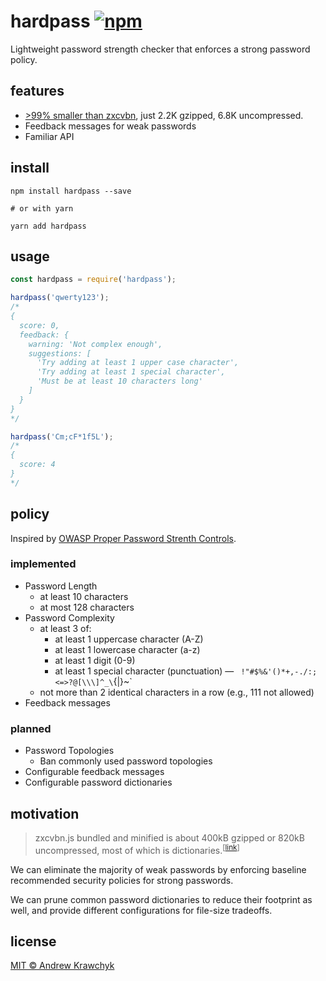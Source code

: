 # hardpass [![npm][npm-image]][npm-url]

[npm-image]: https://img.shields.io/npm/v/hardpass.svg
[npm-url]: https://npmjs.org/package/hardpass

Lightweight password strength checker that enforces a strong password policy.

## features

* [\>99% smaller than zxcvbn](#motivation), just 2.2K gzipped, 6.8K uncompressed.
* Feedback messages for weak passwords
* Familiar API

## install

```shell
npm install hardpass --save

# or with yarn

yarn add hardpass
```

## usage

```js
const hardpass = require('hardpass');

hardpass('qwerty123');
/*
{
  score: 0,
  feedback: {
    warning: 'Not complex enough',
    suggestions: [
      'Try adding at least 1 upper case character',
      'Try adding at least 1 special character',
      'Must be at least 10 characters long'
    ]
  }
}
*/

hardpass('Cm;cF*1f5L');
/*
{
  score: 4
}
*/
```

## policy

Inspired by [OWASP Proper Password Strenth Controls][owasp-url].

[owasp-url]: https://github.com/OWASP/CheatSheetSeries/blob/master/cheatsheets/Authentication_Cheat_Sheet.md#implement-proper-password-strength-controls

### implemented

* Password Length
  * at least 10 characters
  * at most 128 characters
* Password Complexity
  * at least 3 of:
    * at least 1 uppercase character (A-Z)
    * at least 1 lowercase character (a-z)
    * at least 1 digit (0-9)
    * at least 1 special character (punctuation) — ` !"#$%&'()*+,-./:;<=>?@[\\\]^_\`{|}~`
  * not more than 2 identical characters in a row (e.g., 111 not allowed)
* Feedback messages

### planned

* Password Topologies
  * Ban commonly used password topologies
* Configurable feedback messages
* Configurable password dictionaries

## motivation

> zxcvbn.js bundled and minified is about 400kB gzipped or 820kB uncompressed, most of which is dictionaries.<sup>\[[link][zxcvbn-quote-url]\]</sup>

We can eliminate the majority of weak passwords by enforcing baseline recommended
security policies for strong passwords.

We can prune common password dictionaries to reduce their footprint as well, and
provide different configurations for file-size tradeoffs.

[zxcvbn-quote-url]: https://github.com/dropbox/zxcvbn#script-load-latency

## license

[MIT © Andrew Krawchyk][license-url]

[license-url]: https://github.com/akrawchyk/hardpass/blob/master/LICENSE.txt

